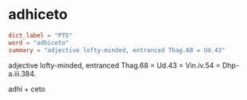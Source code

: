 # adhiceto

``` toml
dict_label = "PTS"
word = "adhiceto"
summary = "adjective lofty-minded, entranced Thag.68 = Ud.43"
```

adjective lofty\-minded, entranced Thag.68 = Ud.43 = Vin.iv.54 = Dhp\-a.iii.384.

adhi \+ ceto


